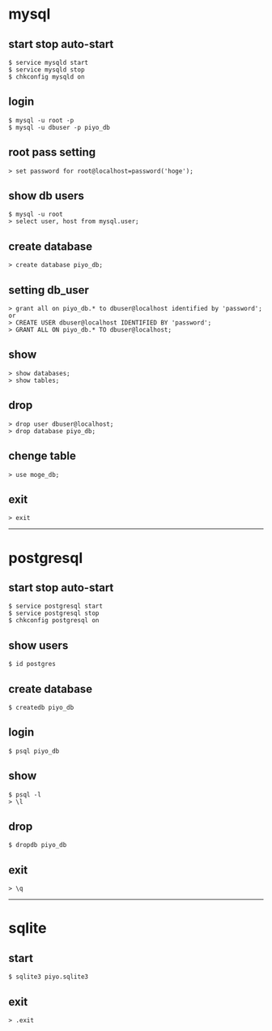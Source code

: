 # mysql

## start stop auto-start

```
$ service mysqld start
$ service mysqld stop
$ chkconfig mysqld on
```

## login

```
$ mysql -u root -p
$ mysql -u dbuser -p piyo_db
```

## root pass setting

```
> set password for root@localhost=password('hoge');
```

## show db users

```
$ mysql -u root
> select user, host from mysql.user;
```

## create database

```
> create database piyo_db;
```

## setting db_user

```
> grant all on piyo_db.* to dbuser@localhost identified by 'password';
or
> CREATE USER dbuser@localhost IDENTIFIED BY 'password';
> GRANT ALL ON piyo_db.* TO dbuser@localhost;
```

## show

```
> show databases;
> show tables;
```

## drop

```
> drop user dbuser@localhost;
> drop database piyo_db;
```

## chenge table

```
> use moge_db;
```

## exit

```
> exit
```

---

# postgresql

## start stop auto-start

```
$ service postgresql start
$ service postgresql stop
$ chkconfig postgresql on
```

## show users

```
$ id postgres
```

## create database

```
$ createdb piyo_db
```

## login

```
$ psql piyo_db
```

## show

```
$ psql -l
> \l
```

## drop

```
$ dropdb piyo_db
```

## exit

```
> \q
```

---

# sqlite

## start

```
$ sqlite3 piyo.sqlite3
```

## exit

```
> .exit
```

